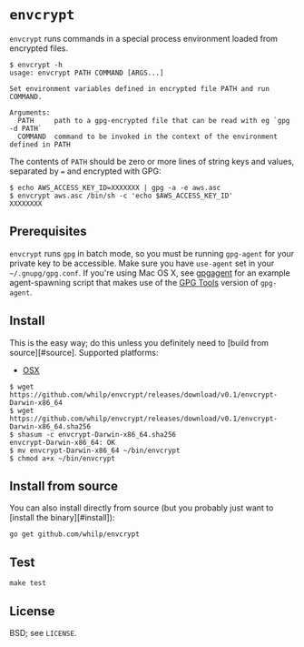 # `envcrypt`

`envcrypt` runs commands in a special process environment loaded from encrypted files.

```
$ envcrypt -h
usage: envcrypt PATH COMMAND [ARGS...]

Set environment variables defined in encrypted file PATH and run COMMAND.

Arguments:
  PATH     path to a gpg-encrypted file that can be read with eg `gpg -d PATH`
  COMMAND  command to be invoked in the context of the environment defined in PATH
```

The contents of `PATH` should be zero or more lines of string keys and values, separated by `=` and encrypted with GPG:

```
$ echo AWS_ACCESS_KEY_ID=XXXXXXX | gpg -a -e aws.asc
$ envcrypt aws.asc /bin/sh -c 'echo $AWS_ACCESS_KEY_ID'
XXXXXXXX
```

## Prerequisites

`envcrypt` runs `gpg` in batch mode, so you must be running `gpg-agent` for your private key to be accessible. Make sure you have `use-agent` set in your `~/.gnupg/gpg.conf`. If you're using Mac OS X, see [gpgagent](https://github.com/whilp/dotfiles/blob/master/bin/gpgagent) for an example agent-spawning script that makes use of the [GPG Tools](https://gpgtools.org/) version of `gpg-agent`.

## Install <a id="install" />

This is the easy way; do this unless you definitely need to [build from source][#source]. Supported platforms:

- [OSX](https://github.com/whilp/envcrypt/releases/download/v0.1/envcrypt-Darwin-x86_64)

```console
$ wget https://github.com/whilp/envcrypt/releases/download/v0.1/envcrypt-Darwin-x86_64
$ wget https://github.com/whilp/envcrypt/releases/download/v0.1/envcrypt-Darwin-x86_64.sha256
$ shasum -c envcrypt-Darwin-x86_64.sha256
envcrypt-Darwin-x86_64: OK
$ mv envcrypt-Darwin-x86_64 ~/bin/envcrypt
$ chmod a+x ~/bin/envcrypt
```

## Install from source <a id="source" />

You can also install directly from source (but you probably just want to [install the binary][#install]):

```
go get github.com/whilp/envcrypt
```

## Test

```
make test
```

## License

BSD; see `LICENSE`.
